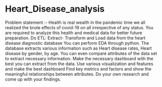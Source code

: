 # Heart_Disease_analysis

Problem statement :-
Health is real wealth in the pandemic time we all realized the brute effects of covid-19 on all
irrespective of any status. You are required to analyze this health and medical data for better
future preparation.
Do ETL: Extract- Transform and Load data from the heart disease diagnostic database
You can perform EDA through python. The database extracts various information such as
Heart disease rates, Heart disease by gender, by age.
You can even compare attributes of the data set to extract necessary information. Make the
necessary dashboard with the best you can extract from the data. Use various visualization
and features and make the best dashboard
Find key metrics and factors and show the meaningful relationships between attributes.
Do your own research and come up with your findings.
